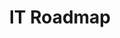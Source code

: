 ---
title:  "IT Roadmap"
layout: services
categories: [Digital-Strategy-and-Technology]
intro: SLKone helps organizations define their IT roadmap by reviewing and prioritizing technology gaps, evaluating solutions, and providing integration blueprints. We believe deeply in evaluating gaps and aligning those gaps to activities to ensure systems support processes to maximize the impact of any digital initiative. Moreover, we evaluate the organization’s data maturity along the data lifecycle (gathering, management, processing, and accessibility) to determine if today’s data means tomorrow’s insight.
---